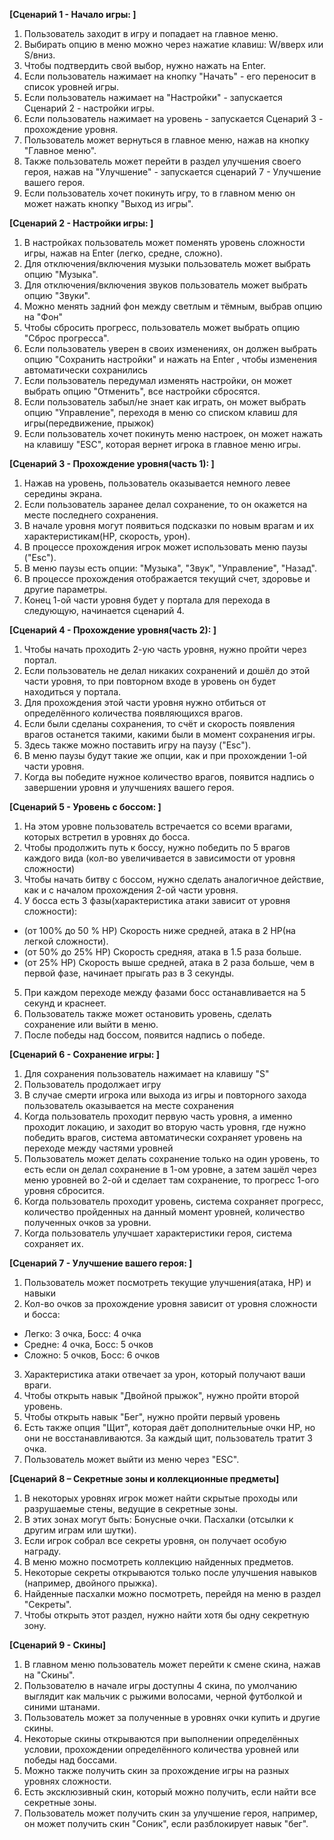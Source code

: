 **[Сценарий 1 - Начало игры: ]**
1. Пользователь заходит в игру и попадает на главное меню.
2. Выбирать опцию в меню можно через нажатие клавиш: W/вверх или S/вниз.
3. Чтобы подтвердить свой выбор, нужно нажать на Enter.
4. Если пользователь нажимает на кнопку "Начать" - его переносит в список уровней игры.
5. Если пользователь нажимает на "Настройки" - запускается Сценарий 2 - настройки игры.
6. Если пользователь нажимает на уровень - запускается Сценарий 3 - прохождение уровня.
7. Пользователь может вернуться в главное меню, нажав на кнопку "Главное меню".
8. Также пользователь может перейти в раздел улучшения своего героя, нажав на "Улучшение" - 
запускается сценарий 7 - Улучшение вашего героя.
9. Если пользователь хочет покинуть игру, то в главном меню он может нажать кнопку "Выход из игры".

**[Сценарий 2 - Настройки игры: ]**
1. В настройках пользователь может поменять уровень сложности игры, нажав на Enter (легко, средне, сложно).
2. Для отключения/включения музыки пользователь может выбрать опцию "Музыка".
3. Для отключения/включения звуков пользователь может выбрать опцию "Звуки".
4. Можно менять задний фон между светлым и тёмным, выбрав опцию на "Фон"
5. Чтобы сбросить прогресс, пользователь может выбрать опцию "Сброс прогресса".
6. Если пользователь уверен в своих изменениях, он должен выбрать опцию "Сохранить настройки" и нажать на Enter , 
чтобы изменения автоматически сохранились
7. Если пользователь передумал изменять настройки, он может выбрать опцию "Отменить", все настройки сбросятся. 
8. Если пользователь забыл/не знает как играть, он может выбрать опцию "Управление", 
переходя в меню со списком клавиш для игры(передвижение, прыжок)
9. Если пользователь хочет покинуть меню настроек, он может нажать на клавишу "ESC", 
которая вернет игрока в главное меню игры.

**[Сценарий 3 - Прохождение уровня(часть 1): ]**
1. Нажав на уровень, пользователь оказывается немного левее середины экрана.
2. Если пользователь заранее делал сохранение, то он окажется на месте последнего сохранения.
3. В начале уровня могут появиться подсказки по новым врагам и их характеристикам(HP, скорость, урон).
4. В процессе прохождения игрок может использовать меню паузы ("Esc").
5. В меню паузы есть опции: "Музыка", "Звук", "Управление", "Назад".
6. В процессе прохождения отображается текущий счет, здоровье и другие параметры.
7. Конец 1-ой части уровня будет у портала для перехода в следующую, начинается сценарий 4.

**[Сценарий 4 - Прохождение уровня(часть 2): ]**
1. Чтобы начать проходить 2-ую часть уровня, нужно пройти через портал.
2. Если пользователь не делал никаких сохранений и дошёл до этой части уровня, то при повторном входе в уровень он будет находиться у портала.
3. Для прохождения этой части уровня нужно отбиться от определённого количества появляющихся врагов.
4. Если были сделаны сохранения, то счёт и скорость появления врагов останется такими, какими были в момент сохранения игры.
5. Здесь также можно поставить игру на паузу ("Esc").
6. В меню паузы будут такие же опции, как и при прохождении 1-ой части уровня.
7. Когда вы победите нужное количество врагов, появится надпись о завершении уровня и улучшениях вашего героя.

**[Сценарий 5 - Уровень с боссом: ]**
1. На этом уровне пользователь встречается со всеми врагами, которых встретил в уровнях до босса.
2. Чтобы продолжить путь к боссу, нужно победить по 5 врагов каждого вида (кол-во увеличивается в зависимости от уровня сложности)
3. Чтобы начать битву с боссом, нужно сделать аналогичное действие, как и с началом прохождения 2-ой части уровня.
4. У босса есть 3 фазы(характеристика атаки зависит от уровня сложности):
- (от 100% до 50 % HP) Скорость ниже средней, атака в 2 HP(на легкой сложности).
- (от 50% до 25% HP) Скорость средняя, атака в 1.5 раза больше.
- (от 25% HP) Скорость выше средней, атака в 2 раза больше, чем в первой фазе, начинает прыгать раз в 3 секунды.
5. При каждом переходе между фазами босс останавливается на 5 секунд и краснеет.
6. Пользователь также может остановить уровень, сделать сохранение или выйти в меню.
7. После победы над боссом, появится надпись о победе.

**[Сценарий 6 - Сохранение игры: ]**
1. Для сохранения пользователь нажимает на клавишу "S"
2. Пользователь продолжает игру
3. В случае смерти игрока или выхода из игры и повторного захода пользователь оказывается на месте сохранения
4. Когда пользователь проходит первую часть уровня, а именно проходит локацию, и заходит во вторую часть уровня, 
где нужно победить врагов, система автоматически сохраняет уровень на переходе между частями уровней
5. Пользователь может делать сохранение только на один уровень, то есть если он делал сохранение в 1-ом уровне, а затем
зашёл через меню уровней во 2-ой и сделает там сохранение, то прогресс 1-ого уровня сбросится.
6. Когда пользователь проходит уровень, система сохраняет прогресс, количество пройденных на данный момент уровней, количество полученных очков за уровни.
7. Когда пользователь улучшает характеристики героя, система сохраняет их.

**[Сценарий 7 - Улучшение вашего героя: ]**
1. Пользователь может посмотреть текущие улучшения(атака, HP) и навыки
2. Кол-во очков за прохождение уровня зависит от уровня сложности и босса:
- Легко: 3 очка, Босс: 4 очка
- Средне: 4 очка, Босс: 5 очков
- Сложно: 5 очков, Босс: 6 очков
3. Характеристика атаки отвечает за урон, который получают ваши враги.
4. Чтобы открыть навык "Двойной прыжок", нужно пройти второй уровень.
5. Чтобы открыть навык "Бег", нужно пройти первый уровень
6. Есть также опция "Щит", которая даёт дополнительные очки HP, но они не восстанавливаются. 
За каждый щит, пользователь тратит 3 очка.
7. Пользователь может выйти из меню через "ESC".

**[Сценарий 8 – Секретные зоны и коллекционные предметы]**
1. В некоторых уровнях игрок может найти скрытые проходы или разрушаемые стены, ведущие в секретные зоны.
2. В этих зонах могут быть:
Бонусные очки.
Пасхалки (отсылки к другим играм или шутки).
3. Если игрок собрал все секреты уровня, он получает особую награду.
4. В меню можно посмотреть коллекцию найденных предметов.
5. Некоторые секреты открываются только после улучшения навыков (например, двойного прыжка).
6. Найденные пасхалки можно посмотреть, перейдя на меню в раздел "Секреты".
7. Чтобы открыть этот раздел, нужно найти хотя бы одну секретную зону.

**[Сценарий 9 - Скины]**
1. В главном меню пользователь может перейти к смене скина, нажав на "Скины".
2. Пользователю в начале игры доступны 4 скина, по умолчанию выглядит как мальчик с рыжими волосами, черной футболкой и синими штанами.
3. Пользователь может за полученные в уровнях очки купить и другие скины.
4. Некоторые скины открываются при выполнении определённых условии, прохождении определённого количества уровней или победы над боссами.
5. Можно также получить скин за прохождение игры на разных уровнях сложности.
6. Есть эксклюзивный скин, который можно получить, если найти все секретные зоны.
7. Пользователь может получить скин за улучшение героя, например, он может получить скин "Соник", если разблокирует навык "бег".